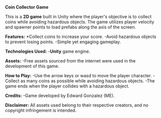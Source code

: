 
**Coin Collector Game**

This is a **2D game** built in Unity where the player's objective is to collect coins while avoiding hazardous objects. The game utilizes player velocity and spawner points to load prefabs along the axis of the screen.

**Features:**
*Collect coins to increase your score.
-Avoid hazardous objects to prevent losing points.
-Simple yet engaging gameplay.

**Technologies Used:**
-**Unity** game engine.

**Assets:**
-Free assets sourced from the internet were used in the development of this game.

**How to Play:**
-Use the arrow keys or wasd to move the player character.
-Collect as many coins as possible while avoiding hazardous objects.
-The game ends when the player collides with a hazardous object.

**Credits:**
-Game developed by Edward Gonzalez (ME).

**Disclaimer:**
All assets used belong to their respective creators, and no copyright infringement is intended.

